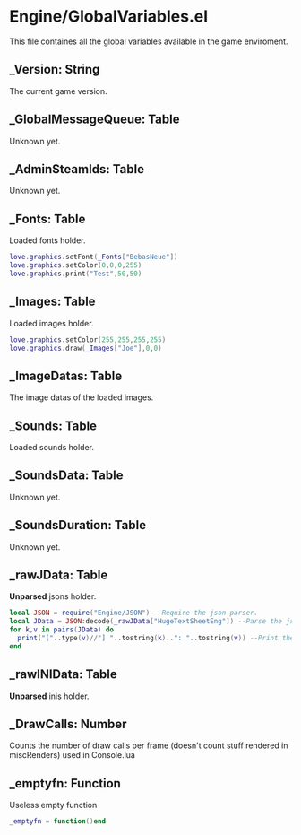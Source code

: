 # Engine/GlobalVariables.el
This file containes all the global variables available in the game enviroment.


## _Version: **String**
The current game version.

## _GlobalMessageQueue: **Table**
Unknown yet.

## _AdminSteamIds: **Table**
Unknown yet.

## _Fonts: **Table**
Loaded fonts holder.
```lua
love.graphics.setFont(_Fonts["BebasNeue"])
love.graphics.setColor(0,0,0,255)
love.graphics.print("Test",50,50)
```

## _Images: **Table**
Loaded images holder.
```lua
love.graphics.setColor(255,255,255,255)
love.graphics.draw(_Images["Joe"],0,0)
```

## _ImageDatas: **Table**
The image datas of the loaded images.

## _Sounds: **Table**
Loaded sounds holder.

## _SoundsData: **Table**
Unknown yet.

## _SoundsDuration: **Table**
Unknown yet.

## _rawJData: **Table**
**Unparsed** jsons holder.
```lua
local JSON = require("Engine/JSON") --Require the json parser.
local JData = JSON:decode(_rawJData["HugeTextSheetEng"]) --Parse the json data of the Lib/UI/HUD/HugeTextSheetEng.json file
for k,v in pairs(JData) do
  print("["..type(v)//"] "..tostring(k)..": "..tostring(v)) --Print the content of the json data.
end
```

## _rawINIData: **Table**
**Unparsed** inis holder.

## _DrawCalls: **Number**
Counts the number of draw calls per frame (doesn't count stuff rendered in miscRenders) used in Console.lua

## _emptyfn: **Function**
Useless empty function
```lua
_emptyfn = function()end
```
